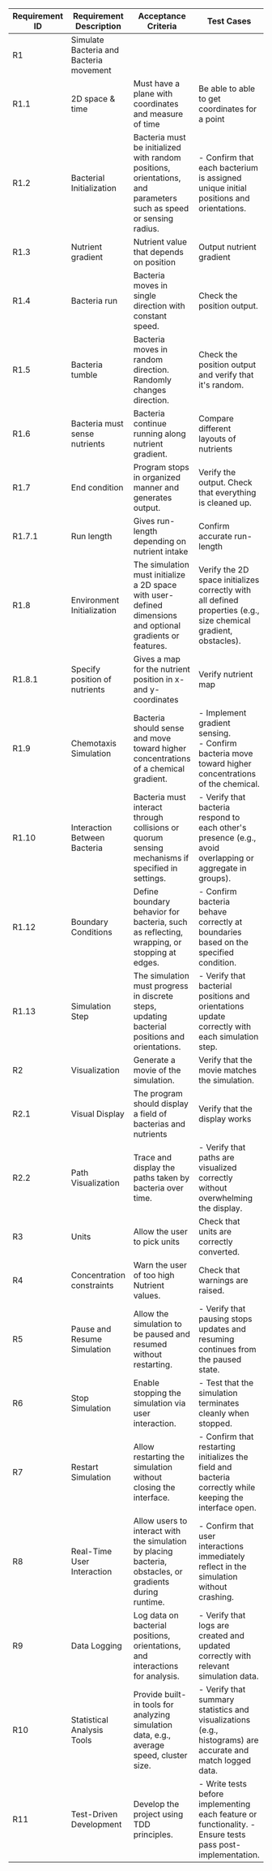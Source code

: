| Requirement ID | Requirement Description | Acceptance Criteria | Test Cases | Risk type | Risk | Risk Probability | Risk severity | Risk value
|----------------|-------------------------|---------------------|---------------------|---------------------|---------------------|---------------------|---------------------|------------|
| R1 | Simulate Bacteria and Bacteria movement | 
| R1.1 | 2D space & time         |Must have a plane with coordinates and measure of time| Be able to able to get coordinates for a point|
| R1.2 | Bacterial Initialization  | Bacteria must be initialized with random positions, orientations, and parameters such as speed or sensing radius. | - Confirm that each bacterium is assigned unique initial positions and orientations. |
|R1.3 | Nutrient gradient       |Nutrient value that depends on position | Output nutrient gradient |
|R1.4 | Bacteria run  |Bacteria moves in single direction with constant speed. | Check the position output.|
|R1.5 | Bacteria tumble         |Bacteria moves in random direction. Randomly changes direction. | Check the position output and verify that it's random.|
|R1.6 | Bacteria must sense nutrients | Bacteria continue running along nutrient gradient.|Compare different layouts of nutrients
|R1.7 | End condition | Program stops in organized manner and generates output. | Verify the output. Check that everything is cleaned up. 
| R1.7.1 | Run length | Gives run-length depending on nutrient intake | Confirm accurate run-length
| R1.8 | Environment Initialization | The simulation must initialize a 2D space with user-defined dimensions and optional gradients or features.| Verify the 2D space initializes correctly with all defined properties (e.g., size chemical gradient, obstacles).
|R1.8.1 | Specify position of nutrients | Gives a map for the nutrient position in x- and y-coordinates | Verify nutrient map
| R1.9 | Chemotaxis Simulation  | Bacteria should sense and move toward higher concentrations of a chemical gradient. | - Implement gradient sensing. <br /> - Confirm bacteria move toward higher concentrations of the chemical.              | T|bacteria would move randomly| 5| 4| 20
| R1.10                  | Interaction Between Bacteria              | Bacteria must interact through collisions or quorum sensing mechanisms if specified in settings.              | - Verify that bacteria respond to each other's presence (e.g., avoid overlapping or aggregate in groups).       | T|no bacteria interaction: unphysical |5|4|20|
| R1.12 | Boundary Conditions  | Define boundary behavior for bacteria, such as reflecting, wrapping, or stopping at edges.  | - Confirm bacteria behave correctly at boundaries based on the specified condition. | T| bacteria would steadily be lost| 5| 4|20|
| R1.13 | Simulation Step                           | The simulation must progress in discrete steps, updating bacterial positions and orientations.                | - Verify that bacterial positions and orientations update correctly with each simulation step.                    | T|program does not run|5|5|25|
|R2 |Visualization | Generate a movie of the simulation. | Verify that the movie matches the simulation. | B| Visuals not working| 5| 2|15|
|R2.1|Visual Display | The program should display a field of bacterias and nutrients | Verify that the display works    |B |5 |          
| R2.2 | Path Visualization                          | Trace and display the paths taken by bacteria over time.                                                     | - Verify that paths are visualized correctly without overwhelming the display.                                       |T|5
|R3 | Units  | Allow the user to pick units | Check that units are correctly converted. 
|R4| Concentration constraints | Warn the user of too high Nutrient values. | Check that warnings are raised.
| R5  | Pause and Resume Simulation  | Allow the simulation to be paused and resumed without restarting. | - Verify that pausing stops updates and resuming continues from the paused state.  |
| R6 | Stop Simulation  | Enable stopping the simulation via user interaction.  | - Test that the simulation terminates cleanly when stopped.                                                      |
| R7 | Restart Simulation  | Allow restarting the simulation without closing the interface.  | - Confirm that restarting initializes the field and bacteria correctly while keeping the interface open. |
| R8 | Real-Time User Interaction  | Allow users to interact with the simulation by placing bacteria, obstacles, or gradients during runtime.       | - Confirm that user interactions immediately reflect in the simulation without crashing.|
| R9                | Data Logging                              | Log data on bacterial positions, orientations, and interactions for analysis.                                | - Verify that logs are created and updated correctly with relevant simulation data.                               |
| R10                 | Statistical Analysis Tools                  | Provide built-in tools for analyzing simulation data, e.g., average speed, cluster size.                      | - Verify that summary statistics and visualizations (e.g., histograms) are accurate and match logged data.            |
| R11                 | Test-Driven Development  | Develop the project using TDD principles.| - Write tests before implementing each feature or functionality. - Ensure tests pass post-implementation.         |